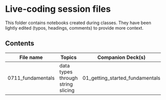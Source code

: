 # Live-coding session files

This folder contains notebooks created during classes. They have been lightly edited (typos, headings, comments) to provide more context.

## Contents
| File name | Topics | Companion Deck(s) |
|---|---|---|
|0711_fundamentals | data types through string slicing | 01_getting_started_fundamentals |